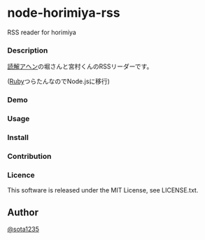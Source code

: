 node-horimiya-rss
====

RSS reader for horimiya

### Description

[読解アヘン](http://dka-hero.com)の堀さんと宮村くんのRSSリーダーです。

([Ruby](https://github.com/sota1235/horimiya_rss)つらたんなのでNode.jsに移行)

### Demo

### Usage

### Install

### Contribution

### Licence

This software is released under the MIT License, see LICENSE.txt.

## Author

[@sota1235](https://github.com/sota1235)
